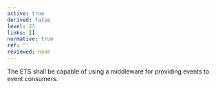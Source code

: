 ```yaml
---
active: true
derived: false
level: 23
links: []
normative: true
ref: ''
reviewed: none
---
```


The ETS shall be capable of using a middleware for providing events to event consumers.

